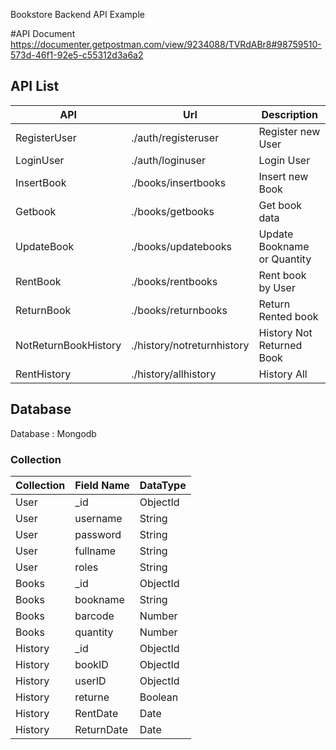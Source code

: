 Bookstore Backend API Example

#API Document 
https://documenter.getpostman.com/view/9234088/TVRdABr8#98759510-573d-46f1-92e5-c55312d3a6a2

## API List

| API           | Url                     | Description    |
| ---------    | -----------                     | -------------    |
|RegisterUser   | ./auth/registeruser   | Register new User|
|LoginUser      | ./auth/loginuser      | Login User |
|InsertBook     | ./books/insertbooks   | Insert new Book|
|Getbook        | ./books/getbooks      | Get book data |
|UpdateBook     | ./books/updatebooks   | Update Bookname or Quantity |
|RentBook       | ./books/rentbooks     | Rent book by User |
|ReturnBook     | ./books/returnbooks   | Return Rented book |
|NotReturnBookHistory| ./history/notreturnhistory| History Not Returned Book |
|RentHistory    | ./history/allhistory  | History All |

## Database

Database : Mongodb

### Collection 
| Collection    | Field Name    | DataType  |
| ----------    | ----------    | -------   |
| User          | _id           | ObjectId  |
| User          | username      | String    |
| User          | password      | String    |
| User          | fullname      | String    |
| User          | roles         | String    |
| Books         | _id           | ObjectId  |
| Books         | bookname      | String    |
| Books         | barcode       | Number    |
| Books         | quantity      | Number    |
| History       | _id           | ObjectId  |
| History       | bookID        | ObjectId  |
| History       | userID        | ObjectId  |
| History       | returne       | Boolean   |
| History       | RentDate      | Date      |
| History       | ReturnDate    | Date      |
